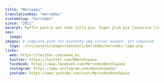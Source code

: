 ```yaml
---
title: "Mercedes"
translationKey: "mercedes"
customSlug: "mercedes"
since: "2011"
excerpt: Muffin pastry oat cake jelly pie. Sugar plum pie liquorice liquorice cookie cotton candy croissant. Powder tart jelly beans donut chocolate bar. Apple pie pudding chocolate bar sweet cheesecake soufflé.
seo:
  image:
images: # complete path for eleventy img srcset output, alt required
  logo: ./src/assets/images/sponsors/mercedes/mercedes-logo.png
links:
  web: https://twitter.com/mewa_es
  twitter: https://twitter.com/MBenzEspana
  facebook: https://www.facebook.com/MercedesBenzEspana
  instagram: https://www.instagram.com/mbenzespana/
  youtube: https://www.youtube.com/user/MercedesBenzSpain
---
```

